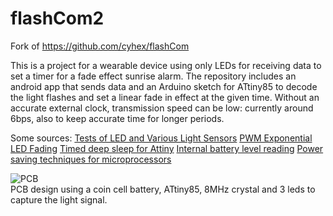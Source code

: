 # flashCom2
 Fork of https://github.com/cyhex/flashCom
 
 
 This is a project for a wearable device using only LEDs for receiving data to set a timer for a fade effect sunrise alarm.
 The repository includes an android app that sends data and an Arduino sketch for ATtiny85 to decode the light flashes and set a linear fade in effect at the given time.
 Without an accurate external clock, transmission speed can be low: currently around 6bps, also to keep accurate time for longer periods. 
 
 Some sources:
 [Tests of LED and Various Light Sensors](https://www.instructables.com/id/Tests-of-LEDs-and-Various-Light-Sensors/)
 [PWM Exponential LED Fading](https://diarmuid.ie/blog/pwm-exponential-led-fading-on-arduino-or-other-platforms)
 [Timed deep sleep for Attiny](https://github.com/connornishijima/TinySnore)
 [Internal battery level reading](https://github.com/cano64/ArduinoSystemStatus)
 [Power saving techniques for microprocessors](https://www.gammon.com.au/forum/?id=11497)



![PCB](https://i.ibb.co/zmmqdgV/PCB-PCB-2020-01-27-19-44-28-20200131153600.png)  
PCB design using a coin cell battery, ATtiny85, 8MHz crystal and 3 leds to capture the light signal.


